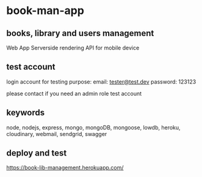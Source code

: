 # book-man-app

## books, library and users management

Web App
Serverside rendering
API for mobile device

## test account
login account for testing purpose:
email: tester@test.dev
password: 123123

please contact if you need an admin role test account

## keywords

node, nodejs, express, mongo, mongoDB, mongoose, lowdb, heroku, cloudinary, webmail, sendgrid, swagger

## deploy and test

https://book-lib-management.herokuapp.com/
